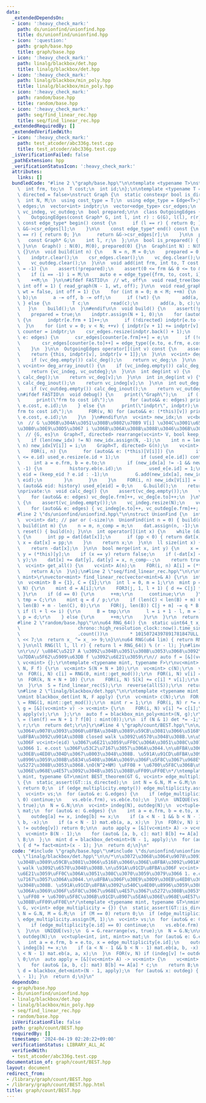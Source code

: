 ```yaml
---
data:
  _extendedDependsOn:
  - icon: ':heavy_check_mark:'
    path: ds/unionfind/unionfind.hpp
    title: ds/unionfind/unionfind.hpp
  - icon: ':question:'
    path: graph/base.hpp
    title: graph/base.hpp
  - icon: ':heavy_check_mark:'
    path: linalg/blackbox/det.hpp
    title: linalg/blackbox/det.hpp
  - icon: ':heavy_check_mark:'
    path: linalg/blackbox/min_poly.hpp
    title: linalg/blackbox/min_poly.hpp
  - icon: ':heavy_check_mark:'
    path: random/base.hpp
    title: random/base.hpp
  - icon: ':heavy_check_mark:'
    path: seq/find_linear_rec.hpp
    title: seq/find_linear_rec.hpp
  _extendedRequiredBy: []
  _extendedVerifiedWith:
  - icon: ':heavy_check_mark:'
    path: test_atcoder/abc336g.test.cpp
    title: test_atcoder/abc336g.test.cpp
  _isVerificationFailed: false
  _pathExtension: hpp
  _verificationStatusIcon: ':heavy_check_mark:'
  attributes:
    links: []
  bundledCode: "#line 2 \"graph/base.hpp\"\n\ntemplate <typename T>\nstruct Edge {\n\
    \  int frm, to;\n  T cost;\n  int id;\n};\n\ntemplate <typename T = int, bool\
    \ directed = false>\nstruct Graph {\n  static constexpr bool is_directed = directed;\n\
    \  int N, M;\n  using cost_type = T;\n  using edge_type = Edge<T>;\n  vector<edge_type>\
    \ edges;\n  vector<int> indptr;\n  vector<edge_type> csr_edges;\n  vc<int> vc_deg,\
    \ vc_indeg, vc_outdeg;\n  bool prepared;\n\n  class OutgoingEdges {\n  public:\n\
    \    OutgoingEdges(const Graph* G, int l, int r) : G(G), l(l), r(r) {}\n\n   \
    \ const edge_type* begin() const {\n      if (l == r) { return 0; }\n      return\
    \ &G->csr_edges[l];\n    }\n\n    const edge_type* end() const {\n      if (l\
    \ == r) { return 0; }\n      return &G->csr_edges[r];\n    }\n\n  private:\n \
    \   const Graph* G;\n    int l, r;\n  };\n\n  bool is_prepared() { return prepared;\
    \ }\n\n  Graph() : N(0), M(0), prepared(0) {}\n  Graph(int N) : N(N), M(0), prepared(0)\
    \ {}\n\n  void build(int n) {\n    N = n, M = 0;\n    prepared = 0;\n    edges.clear();\n\
    \    indptr.clear();\n    csr_edges.clear();\n    vc_deg.clear();\n    vc_indeg.clear();\n\
    \    vc_outdeg.clear();\n  }\n\n  void add(int frm, int to, T cost = 1, int i\
    \ = -1) {\n    assert(!prepared);\n    assert(0 <= frm && 0 <= to && to < N);\n\
    \    if (i == -1) i = M;\n    auto e = edge_type({frm, to, cost, i});\n    edges.eb(e);\n\
    \    ++M;\n  }\n\n#ifdef FASTIO\n  // wt, off\n  void read_tree(bool wt = false,\
    \ int off = 1) { read_graph(N - 1, wt, off); }\n\n  void read_graph(int M, bool\
    \ wt = false, int off = 1) {\n    for (int m = 0; m < M; ++m) {\n      INT(a,\
    \ b);\n      a -= off, b -= off;\n      if (!wt) {\n        add(a, b);\n     \
    \ } else {\n        T c;\n        read(c);\n        add(a, b, c);\n      }\n \
    \   }\n    build();\n  }\n#endif\n\n  void build() {\n    assert(!prepared);\n\
    \    prepared = true;\n    indptr.assign(N + 1, 0);\n    for (auto&& e: edges)\
    \ {\n      indptr[e.frm + 1]++;\n      if (!directed) indptr[e.to + 1]++;\n  \
    \  }\n    for (int v = 0; v < N; ++v) { indptr[v + 1] += indptr[v]; }\n    auto\
    \ counter = indptr;\n    csr_edges.resize(indptr.back() + 1);\n    for (auto&&\
    \ e: edges) {\n      csr_edges[counter[e.frm]++] = e;\n      if (!directed)\n\
    \        csr_edges[counter[e.to]++] = edge_type({e.to, e.frm, e.cost, e.id});\n\
    \    }\n  }\n\n  OutgoingEdges operator[](int v) const {\n    assert(prepared);\n\
    \    return {this, indptr[v], indptr[v + 1]};\n  }\n\n  vc<int> deg_array() {\n\
    \    if (vc_deg.empty()) calc_deg();\n    return vc_deg;\n  }\n\n  pair<vc<int>,\
    \ vc<int>> deg_array_inout() {\n    if (vc_indeg.empty()) calc_deg_inout();\n\
    \    return {vc_indeg, vc_outdeg};\n  }\n\n  int deg(int v) {\n    if (vc_deg.empty())\
    \ calc_deg();\n    return vc_deg[v];\n  }\n\n  int in_deg(int v) {\n    if (vc_indeg.empty())\
    \ calc_deg_inout();\n    return vc_indeg[v];\n  }\n\n  int out_deg(int v) {\n\
    \    if (vc_outdeg.empty()) calc_deg_inout();\n    return vc_outdeg[v];\n  }\n\
    \n#ifdef FASTIO\n  void debug() {\n    print(\"Graph\");\n    if (!prepared) {\n\
    \      print(\"frm to cost id\");\n      for (auto&& e: edges) print(e.frm, e.to,\
    \ e.cost, e.id);\n    } else {\n      print(\"indptr\", indptr);\n      print(\"\
    frm to cost id\");\n      FOR(v, N) for (auto&& e: (*this)[v]) print(e.frm, e.to,\
    \ e.cost, e.id);\n    }\n  }\n#endif\n\n  vc<int> new_idx;\n  vc<bool> used_e;\n\
    \n  // G \u306B\u304A\u3051\u308B\u9802\u70B9 V[i] \u304C\u3001\u65B0\u3057\u3044\
    \u30B0\u30E9\u30D5\u3067 i \u306B\u306A\u308B\u3088\u3046\u306B\u3059\u308B\n\
    \  // {G, es}\n  Graph<T, directed> rearrange(vc<int> V, bool keep_eid = 0) {\n\
    \    if (len(new_idx) != N) new_idx.assign(N, -1);\n    int n = len(V);\n    FOR(i,\
    \ n) new_idx[V[i]] = i;\n    Graph<T, directed> G(n);\n    vc<int> history;\n\
    \    FOR(i, n) {\n      for (auto&& e: (*this)[V[i]]) {\n        if (len(used_e)\
    \ <= e.id) used_e.resize(e.id + 1);\n        if (used_e[e.id]) continue;\n   \
    \     int a = e.frm, b = e.to;\n        if (new_idx[a] != -1 && new_idx[b] !=\
    \ -1) {\n          history.eb(e.id);\n          used_e[e.id] = 1;\n          int\
    \ eid = (keep_eid ? e.id : -1);\n          G.add(new_idx[a], new_idx[b], e.cost,\
    \ eid);\n        }\n      }\n    }\n    FOR(i, n) new_idx[V[i]] = -1;\n    for\
    \ (auto&& eid: history) used_e[eid] = 0;\n    G.build();\n    return G;\n  }\n\
    \nprivate:\n  void calc_deg() {\n    assert(vc_deg.empty());\n    vc_deg.resize(N);\n\
    \    for (auto&& e: edges) vc_deg[e.frm]++, vc_deg[e.to]++;\n  }\n\n  void calc_deg_inout()\
    \ {\n    assert(vc_indeg.empty());\n    vc_indeg.resize(N);\n    vc_outdeg.resize(N);\n\
    \    for (auto&& e: edges) { vc_indeg[e.to]++, vc_outdeg[e.frm]++; }\n  }\n};\n\
    #line 2 \"ds/unionfind/unionfind.hpp\"\n\nstruct UnionFind {\n  int n, n_comp;\n\
    \  vc<int> dat; // par or (-size)\n  UnionFind(int n = 0) { build(n); }\n\n  void\
    \ build(int m) {\n    n = m, n_comp = m;\n    dat.assign(n, -1);\n  }\n\n  void\
    \ reset() { build(n); }\n\n  int operator[](int x) {\n    while (dat[x] >= 0)\
    \ {\n      int pp = dat[dat[x]];\n      if (pp < 0) { return dat[x]; }\n     \
    \ x = dat[x] = pp;\n    }\n    return x;\n  }\n\n  ll size(int x) {\n    x = (*this)[x];\n\
    \    return -dat[x];\n  }\n\n  bool merge(int x, int y) {\n    x = (*this)[x],\
    \ y = (*this)[y];\n    if (x == y) return false;\n    if (-dat[x] < -dat[y]) swap(x,\
    \ y);\n    dat[x] += dat[y], dat[y] = x, n_comp--;\n    return true;\n  }\n\n\
    \  vc<int> get_all() {\n    vc<int> A(n);\n    FOR(i, n) A[i] = (*this)[i];\n\
    \    return A;\n  }\n};\n#line 2 \"seq/find_linear_rec.hpp\"\n\r\ntemplate <typename\
    \ mint>\r\nvector<mint> find_linear_rec(vector<mint>& A) {\r\n  int N = len(A);\r\
    \n  vc<mint> B = {1}, C = {1};\r\n  int l = 0, m = 1;\r\n  mint p = 1;\r\n  FOR(i,\
    \ N) {\r\n    mint d = A[i];\r\n    FOR3(j, 1, l + 1) { d += C[j] * A[i - j];\
    \ }\r\n    if (d == 0) {\r\n      ++m;\r\n      continue;\r\n    }\r\n    auto\
    \ tmp = C;\r\n    mint q = d / p;\r\n    if (len(C) < len(B) + m) C.insert(C.end(),\
    \ len(B) + m - len(C), 0);\r\n    FOR(j, len(B)) C[j + m] -= q * B[j];\r\n   \
    \ if (l + l <= i) {\r\n      B = tmp;\r\n      l = i + 1 - l, m = 1;\r\n     \
    \ p = d;\r\n    } else {\r\n      ++m;\r\n    }\r\n  }\r\n  return C;\r\n}\r\n\
    #line 2 \"random/base.hpp\"\n\nu64 RNG_64() {\n  static uint64_t x_\n      = uint64_t(chrono::duration_cast<chrono::nanoseconds>(\n\
    \                     chrono::high_resolution_clock::now().time_since_epoch())\n\
    \                     .count())\n        * 10150724397891781847ULL;\n  x_ ^= x_\
    \ << 7;\n  return x_ ^= x_ >> 9;\n}\n\nu64 RNG(u64 lim) { return RNG_64() % lim;\
    \ }\n\nll RNG(ll l, ll r) { return l + RNG_64() % (r - l); }\n#line 3 \"linalg/blackbox/min_poly.hpp\"\
    \n\r\n// \u884C\u5217 A \u3092\u304B\u3051\u308B\u3053\u3068\u3092\u8868\u3059\
    \u7DDA\u5F62\u5909\u63DB f \u3092\u6E21\u3059\r\n// auto f = [&](vc<mint> v) ->\
    \ vc<mint> {};\r\ntemplate <typename mint, typename F>\r\nvc<mint> blackbox_min_poly(int\
    \ N, F f) {\r\n  vc<mint> S(N + N + 10);\r\n  vc<mint> c(N);\r\n  vc<mint> v(N);\r\
    \n  FOR(i, N) c[i] = RNG(0, mint::get_mod());\r\n  FOR(i, N) v[i] = RNG(0, mint::get_mod());\r\
    \n  FOR(k, N + N + 10) {\r\n    FOR(i, N) S[k] += c[i] * v[i];\r\n    v = f(v);\r\
    \n  }\r\n  S = find_linear_rec(S);\r\n  reverse(all(S));\r\n  return S;\r\n}\r\
    \n#line 2 \"linalg/blackbox/det.hpp\"\n\r\ntemplate <typename mint, typename F>\r\
    \nmint blackbox_det(int N, F apply) {\r\n  vc<mint> c(N);\r\n  FOR(i, N) c[i]\
    \ = RNG(1, mint::get_mod());\r\n  mint r = 1;\r\n  FOR(i, N) r *= c[i];\r\n  auto\
    \ g = [&](vc<mint> v) -> vc<mint> {\r\n    FOR(i, N) v[i] *= c[i];\r\n    return\
    \ apply(v);\r\n  };\r\n  auto f = blackbox_min_poly<mint>(N, g);\r\n  mint det\
    \ = (len(f) == N + 1 ? f[0] : mint(0));\r\n  if (N & 1) det *= -1;\r\n  det /=\
    \ r;\r\n  return det;\r\n}\r\n#line 4 \"graph/count/BEST.hpp\"\n\n/*\n\u3072\u3068\
    \u3064\u9078\u3093\u3060\u8FBA\u304B\u3089\u59CB\u3081\u3066\u5168\u3066\u306E\
    \u8FBA\u3092\u901A\u308B closed walk \u3092\u6570\u3048\u308B.\n\u591A\u91CD\u8FBA\
    \u306F vc<int>(eid) \u3067\u6E21\u3059\uFF0C\u306A\u3051\u308C\u3070\u3059\u3079\
    \u3066 1. e.cost \u306F\u53C2\u7167\u3057\u306A\u3044.\n\u8FBA\u306F\u30E9\u30D9\
    \u30EB\u4ED8\u304D\u3067\u8003\u3048\u308B. \u591A\u91CD\u8FBA\u3092\u540C\u4E00\
    \u8996\u3059\u308B\u5834\u5408\u306A\u3069\u306F\u5F8C\u3067\u968E\u4E57\u3067\
    \u5272\u308B\u3053\u3068.\nO(N^2+NM) \uFF08 + \u6700\u5F8C\u306B\u91CD\u8907\u5EA6\
    \u306E\u968E\u4E57\u3092\u304B\u3051\u308B\uFF09\uFF0E\n*/\ntemplate <typename\
    \ mint, typename GT>\nmint BEST_theorem(GT G, vc<int> edge_multiplicity = {})\
    \ {\n  static_assert(GT::is_directed);\n  int N = G.N, M = G.M;\n  if (M == 0)\
    \ return 0;\n  if (edge_multiplicity.empty()) edge_multiplicity.assign(M, 1);\n\
    \  vc<int> vs;\n  for (auto& e: G.edges) {\n    if (edge_multiplicity[e.id] ==\
    \ 0) continue;\n    vs.eb(e.frm), vs.eb(e.to);\n  }\n\n  UNIQUE(vs);\n  G = G.rearrange(vs,\
    \ true);\n  N = G.N;\n\n  vc<int> indeg(N), outdeg(N);\n  vc<tuple<int, int, mint>>\
    \ mat;\n  for (auto& e: G.edges) {\n    int a = e.frm, b = e.to, x = edge_multiplicity[e.id];\n\
    \    outdeg[a] += x, indeg[b] += x;\n    if (a < N - 1 && b < N - 1) mat.eb(a,\
    \ b, -x);\n    if (a < N - 1) mat.eb(a, a, x);\n  }\n  FOR(v, N) if (indeg[v]\
    \ != outdeg[v]) return 0;\n\n  auto apply = [&](vc<mint> A) -> vc<mint> {\n  \
    \  vc<mint> B(N - 1);\n    for (auto& [a, b, c]: mat) B[b] += A[a] * c;\n    return\
    \ B;\n  };\n  mint d = blackbox_det<mint>(N - 1, apply);\n  for (auto& x: outdeg)\
    \ { d *= fact<mint>(x - 1); }\n  return d;\n}\n"
  code: "#include \"graph/base.hpp\"\n#include \"ds/unionfind/unionfind.hpp\"\n#include\
    \ \"linalg/blackbox/det.hpp\"\n\n/*\n\u3072\u3068\u3064\u9078\u3093\u3060\u8FBA\
    \u304B\u3089\u59CB\u3081\u3066\u5168\u3066\u306E\u8FBA\u3092\u901A\u308B closed\
    \ walk \u3092\u6570\u3048\u308B.\n\u591A\u91CD\u8FBA\u306F vc<int>(eid) \u3067\
    \u6E21\u3059\uFF0C\u306A\u3051\u308C\u3070\u3059\u3079\u3066 1. e.cost \u306F\u53C2\
    \u7167\u3057\u306A\u3044.\n\u8FBA\u306F\u30E9\u30D9\u30EB\u4ED8\u304D\u3067\u8003\
    \u3048\u308B. \u591A\u91CD\u8FBA\u3092\u540C\u4E00\u8996\u3059\u308B\u5834\u5408\
    \u306A\u3069\u306F\u5F8C\u3067\u968E\u4E57\u3067\u5272\u308B\u3053\u3068.\nO(N^2+NM)\
    \ \uFF08 + \u6700\u5F8C\u306B\u91CD\u8907\u5EA6\u306E\u968E\u4E57\u3092\u304B\u3051\
    \u308B\uFF09\uFF0E\n*/\ntemplate <typename mint, typename GT>\nmint BEST_theorem(GT\
    \ G, vc<int> edge_multiplicity = {}) {\n  static_assert(GT::is_directed);\n  int\
    \ N = G.N, M = G.M;\n  if (M == 0) return 0;\n  if (edge_multiplicity.empty())\
    \ edge_multiplicity.assign(M, 1);\n  vc<int> vs;\n  for (auto& e: G.edges) {\n\
    \    if (edge_multiplicity[e.id] == 0) continue;\n    vs.eb(e.frm), vs.eb(e.to);\n\
    \  }\n\n  UNIQUE(vs);\n  G = G.rearrange(vs, true);\n  N = G.N;\n\n  vc<int> indeg(N),\
    \ outdeg(N);\n  vc<tuple<int, int, mint>> mat;\n  for (auto& e: G.edges) {\n \
    \   int a = e.frm, b = e.to, x = edge_multiplicity[e.id];\n    outdeg[a] += x,\
    \ indeg[b] += x;\n    if (a < N - 1 && b < N - 1) mat.eb(a, b, -x);\n    if (a\
    \ < N - 1) mat.eb(a, a, x);\n  }\n  FOR(v, N) if (indeg[v] != outdeg[v]) return\
    \ 0;\n\n  auto apply = [&](vc<mint> A) -> vc<mint> {\n    vc<mint> B(N - 1);\n\
    \    for (auto& [a, b, c]: mat) B[b] += A[a] * c;\n    return B;\n  };\n  mint\
    \ d = blackbox_det<mint>(N - 1, apply);\n  for (auto& x: outdeg) { d *= fact<mint>(x\
    \ - 1); }\n  return d;\n}\n"
  dependsOn:
  - graph/base.hpp
  - ds/unionfind/unionfind.hpp
  - linalg/blackbox/det.hpp
  - linalg/blackbox/min_poly.hpp
  - seq/find_linear_rec.hpp
  - random/base.hpp
  isVerificationFile: false
  path: graph/count/BEST.hpp
  requiredBy: []
  timestamp: '2024-04-19 02:20:22+09:00'
  verificationStatus: LIBRARY_ALL_AC
  verifiedWith:
  - test_atcoder/abc336g.test.cpp
documentation_of: graph/count/BEST.hpp
layout: document
redirect_from:
- /library/graph/count/BEST.hpp
- /library/graph/count/BEST.hpp.html
title: graph/count/BEST.hpp
---
```

